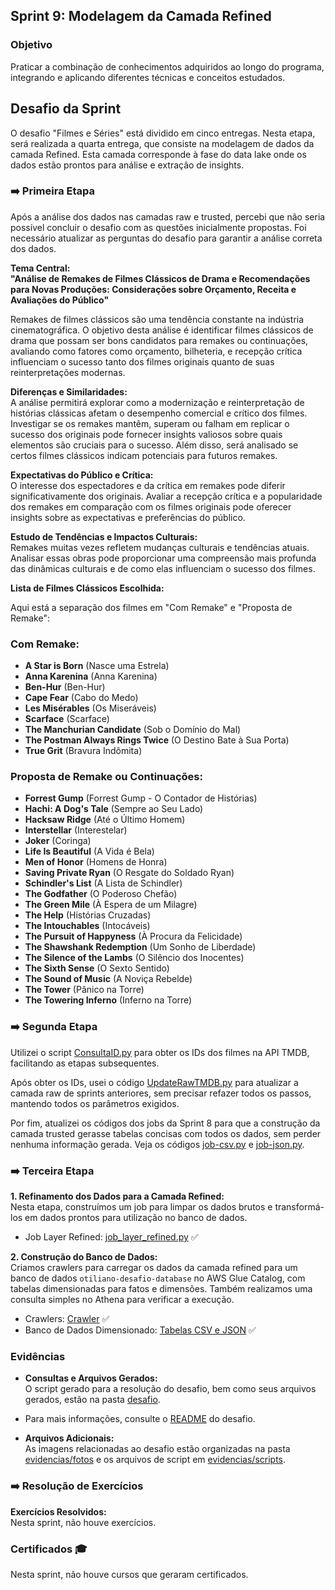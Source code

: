 ## Sprint 9: Modelagem da Camada Refined

### Objetivo

Praticar a combinação de conhecimentos adquiridos ao longo do programa, integrando e aplicando diferentes técnicas e conceitos estudados.

## Desafio da Sprint

O desafio "Filmes e Séries" está dividido em cinco entregas. Nesta etapa, será realizada a quarta entrega, que consiste na modelagem de dados da camada Refined. Esta camada corresponde à fase do data lake onde os dados estão prontos para análise e extração de insights.
### ➡️ Primeira Etapa

Após a análise dos dados nas camadas raw e trusted, percebi que não seria possível concluir o desafio com as questões
inicialmente propostas. Foi necessário atualizar as perguntas do desafio para garantir a análise correta dos dados.

**Tema Central:**  
**"Análise de Remakes de Filmes Clássicos de Drama e Recomendações para Novas Produções: Considerações sobre Orçamento, Receita e Avaliações do Público"**

Remakes de filmes clássicos são uma tendência constante na indústria cinematográfica. 
O objetivo desta análise é identificar filmes clássicos de drama que possam ser bons candidatos para remakes ou continuações, 
avaliando como fatores como orçamento, bilheteria, e recepção crítica influenciam o sucesso tanto dos filmes originais quanto de suas reinterpretações modernas.

**Diferenças e Similaridades:**  
A análise permitirá explorar como a modernização e reinterpretação de histórias clássicas afetam o desempenho comercial
e crítico dos filmes. Investigar se os remakes mantêm, superam ou falham em replicar o sucesso dos originais pode fornecer insights 
valiosos sobre quais elementos são cruciais para o sucesso. Além disso, será analisado se certos filmes clássicos indicam potenciais para futuros remakes.

**Expectativas do Público e Crítica:**  
O interesse dos espectadores e da crítica em remakes pode diferir significativamente dos originais. 
Avaliar a recepção crítica e a popularidade dos remakes em comparação com os filmes originais pode oferecer insights sobre as expectativas e preferências do público.

**Estudo de Tendências e Impactos Culturais:**  
Remakes muitas vezes refletem mudanças culturais e tendências atuais. Analisar essas obras pode proporcionar uma compreensão mais profunda das dinâmicas culturais e 
de como elas influenciam o sucesso dos filmes.

**Lista de Filmes Clássicos Escolhida:**

Aqui está a separação dos filmes em "Com Remake" e "Proposta de Remake":

### Com Remake:
- **A Star is Born** (Nasce uma Estrela)
- **Anna Karenina** (Anna Karenina)
- **Ben-Hur** (Ben-Hur)
- **Cape Fear** (Cabo do Medo)
- **Les Misérables** (Os Miseráveis)
- **Scarface** (Scarface)
- **The Manchurian Candidate** (Sob o Domínio do Mal)
- **The Postman Always Rings Twice** (O Destino Bate à Sua Porta)
- **True Grit** (Bravura Indômita)

### Proposta de Remake ou Continuações:
- **Forrest Gump** (Forrest Gump - O Contador de Histórias)
- **Hachi: A Dog's Tale** (Sempre ao Seu Lado)
- **Hacksaw Ridge** (Até o Último Homem)
- **Interstellar** (Interestelar)
- **Joker** (Coringa)
- **Life Is Beautiful** (A Vida é Bela)
- **Men of Honor** (Homens de Honra)
- **Saving Private Ryan** (O Resgate do Soldado Ryan)
- **Schindler's List** (A Lista de Schindler)
- **The Godfather** (O Poderoso Chefão)
- **The Green Mile** (À Espera de um Milagre)
- **The Help** (Histórias Cruzadas)
- **The Intouchables** (Intocáveis)
- **The Pursuit of Happyness** (À Procura da Felicidade)
- **The Shawshank Redemption** (Um Sonho de Liberdade)
- **The Silence of the Lambs** (O Silêncio dos Inocentes)
- **The Sixth Sense** (O Sexto Sentido)
- **The Sound of Music** (A Noviça Rebelde)
- **The Tower** (Pânico na Torre)
- **The Towering Inferno** (Inferno na Torre)


### ➡️ Segunda Etapa

Utilizei o script [ConsultaID.py](../sprint-9/evidencias/scripts/ConsultaID.py) para obter os IDs dos filmes na API TMDB, facilitando as etapas subsequentes.

Após obter os IDs, usei o código [UpdateRawTMDB.py](../sprint-9/evidencias/scripts/UpdateRawTMDB.py) para atualizar a camada raw de sprints anteriores,
sem precisar refazer todos os passos, mantendo todos os parâmetros exigidos.

Por fim, atualizei os códigos dos jobs da Sprint 8 para que a construção da camada trusted gerasse tabelas concisas com todos os dados, 
sem perder nenhuma informação gerada. Veja os códigos [job-csv.py](../sprint-8/desafio/job-csv.py) e [job-json.py](../sprint-8/desafio/job-json.py).

### ➡️ Terceira Etapa

**1. Refinamento dos Dados para a Camada Refined:**  
Nesta etapa, construímos um job para limpar os dados brutos e transformá-los em dados prontos para utilização no banco de dados.

- Job Layer Refined: [job_layer_refined.py](desafio/job_layer_refined.py) ✅

**2. Construção do Banco de Dados:**  
Criamos crawlers para carregar os dados da camada refined para um banco de dados `otiliano-desafio-database` no AWS Glue Catalog,
com tabelas dimensionadas para fatos e dimensões. Também realizamos uma consulta simples no Athena para verificar a execução.

- Crawlers: [Crawler](evidencias/fotos/crawlers.png) ✅
- Banco de Dados Dimensionado: [Tabelas CSV e JSON](evidencias/fotos/otiliano-desafio-database.png) ✅

### Evidências

- **Consultas e Arquivos Gerados:**  
O script gerado para a resolução do desafio, bem como seus arquivos gerados, estão na pasta [desafio](desafio). 
- Para mais informações, consulte o [README](desafio/README.md) do desafio.

- **Arquivos Adicionais:**  
As imagens relacionadas ao desafio estão organizadas na pasta [evidencias/fotos](evidencias/fotos) e os arquivos de script em [evidencias/scripts](evidencias/scripts).

### ➡️ Resolução de Exercícios

**Exercícios Resolvidos:**  
Nesta sprint, não houve exercícios.

### Certificados 🎓 
Nesta sprint, não houve cursos que geraram certificados.
